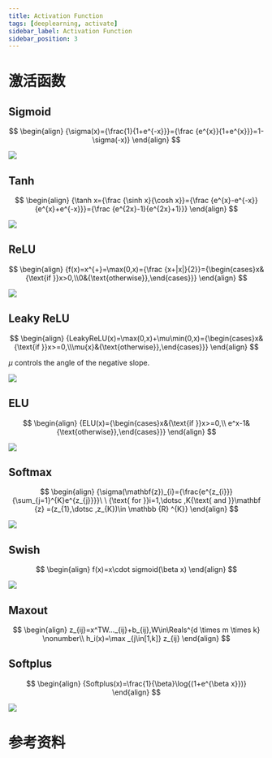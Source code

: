 ```yaml
---
title: Activation Function
tags: [deeplearning, activate]
sidebar_label: Activation Function
sidebar_position: 3
---
```


# 激活函数

## Sigmoid

$$
\begin{align}
{\sigma(x)={\frac{1}{1+e^{-x}}}={\frac {e^{x}}{1+e^{x}}}=1-\sigma(-x)}
\end{align}
$$

![](../../../static/images/deeplearning/nerualnetwork/sigmoid.png)

## Tanh

$$
\begin{align}
{\tanh x={\frac {\sinh x}{\cosh x}}={\frac {e^{x}-e^{-x}}{e^{x}+e^{-x}}}={\frac {e^{2x}-1}{e^{2x}+1}}}
\end{align}
$$

![](../../../static/images/deeplearning/nerualnetwork/sinh_cosh_tanh.png)

## ReLU

$$
\begin{align}
{f(x)=x^{+}=\max(0,x)={\frac {x+|x|}{2}}={\begin{cases}x&{\text{if }}x>0,\\0&{\text{otherwise}},\end{cases}}}
\end{align}
$$

![](../../../static/images/deeplearning/nerualnetwork/nn_relu_gelu.png)

## Leaky ReLU

$$
\begin{align}
{LeakyReLU(x)=\max(0,x)+\mu\min(0,x)={\begin{cases}x&{\text{if }}x>=0,\\\mu{x}&{\text{otherwise}},\end{cases}}}
\end{align}
$$

$\mu$ controls the angle of the negative slope.

![](../../../static/images/deeplearning/nerualnetwork/leaky_relu.png)

## ELU

$$
\begin{align}
{ELU(x)={\begin{cases}x&{\text{if }}x>=0,\\ e^x-1&{\text{otherwise}},\end{cases}}}
\end{align}
$$

![](../../../static/images/deeplearning/nerualnetwork/elu.png)

## Softmax

$$
\begin{align}
{\sigma(\mathbf{z})_{i}={\frac{e^{z_{i}}}{\sum_{j=1}^{K}e^{z_{j}}}}\ \ {\text{ for }}i=1,\dotsc ,K{\text{ and }}\mathbf {z} =(z_{1},\dotsc ,z_{K})\in \mathbb {R} ^{K}}    
\end{align}
$$

![](../../../static/images/deeplearning/nerualnetwork/softmax.png)

## Swish

$$
\begin{align}
f(x)=x\cdot sigmoid(\beta x)
\end{align}
$$

![](../../../static/images/deeplearning/nerualnetwork/swish.png)

## Maxout

$$
\begin{align}
z_{ij}=x^TW..._{ij}+b_{ij},W\in\Reals^{d \times m \times k} \nonumber\\
h_i(x)=\max _{j\in[1,k]} z_{ij}
\end{align}
$$

## Softplus

$$
\begin{align}
{Softplus(x)=\frac{1}{\beta}\log{(1+e^{\beta x}})}
\end{align}
$$

![](../../../static/images/deeplearning/nerualnetwork/softplus.png)

# 参考资料

